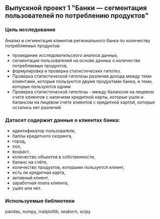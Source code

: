 ## Выпускной проект 1 "Банки — cегментация пользователей по потреблению продуктов"
### Цель исследования

Анализ и сегментация клиентов регионального банка по количеству потребляемых продуктов:

- провединие исследовательского анализа данных,
- сегментация пользователей на основе данных о количестве потребляемых продуктов,
- формулировка и проверка статистических гипотез.
- Проверка статистической гипотезы различия дохода между теми клиентами, которые пользуются двумя продуктами банка, и теми, которые пользуются одним
- Проверка статистической гипотезы - между балансом на лицевом счете клиентов с наличием кредитной карты, которые ушли и балансом на лицевом счете клиентов с кредитной картой, которые остались нет различий

### Датасет содержит данные о клиентах банка:

- идентификатор пользователя,
- баллы кредитного скоринга,
- город,
- пол,
- возраст,
- количество объектов в собственности,
- баланс на счёте,
- количество продуктов, которыми пользуется клиент,
- есть ли кредитная карта,
- активный клиент,
- заработная плата клиента,
- ушёл или нет.
### Используемые библиотеки
pandas, numpy, matplotlib, seaborn, scipy
